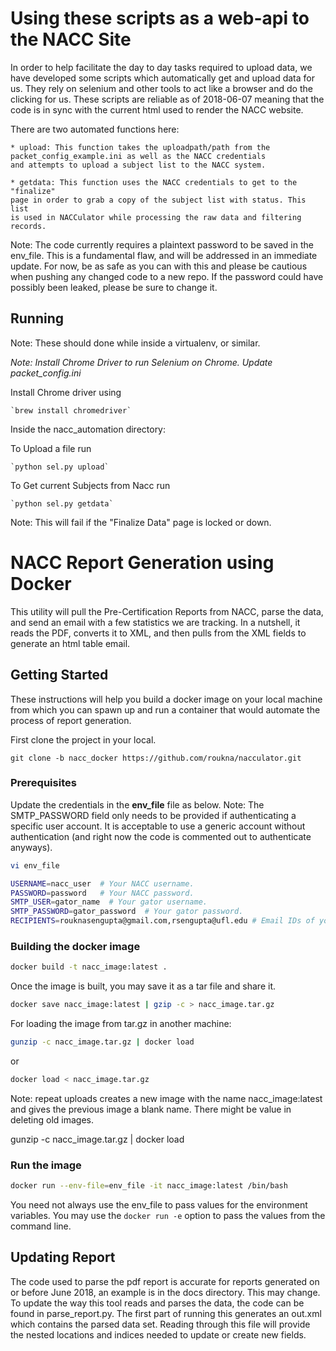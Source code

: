 # Using these scripts as a web-api to the NACC Site
In order to help facilitate the day to day tasks required to upload data, 
we have developed some scripts which automatically get and upload data for us.
They rely on selenium and other tools to act like a browser and do the clicking
for us. These scripts are reliable as of 2018-06-07 meaning that the code is in
sync with the current html used to render the NACC website.

There are two automated functions here:

    * upload: This function takes the uploadpath/path from the 
    packet_config_example.ini as well as the NACC credentials 
    and attempts to upload a subject list to the NACC system.
    
    * getdata: This function uses the NACC credentials to get to the "finalize"
    page in order to grab a copy of the subject list with status. This list
    is used in NACCulator while processing the raw data and filtering records.
    
Note: The code currently requires a plaintext password to be saved in the
env_file. This is a fundamental flaw, and will be addressed in an immediate
update. For now, be as safe as you can with this and please be cautious when
pushing any changed code to a new repo. If the password could have possibly
been leaked, please be sure to change it.

## Running
Note: These should done while inside a virtualenv, or similar.

_Note: Install Chrome Driver to run Selenium on Chrome. Update packet_config.ini_

Install Chrome driver using

    `brew install chromedriver`

Inside the nacc_automation directory:

To Upload a file run

    `python sel.py upload`
To Get current Subjects from Nacc run

    `python sel.py getdata`
Note: This will fail if the "Finalize Data" page is locked or down.

# NACC Report Generation using Docker

This utility will pull the Pre-Certification Reports from NACC, parse the data,
and send an email with a few statistics we are tracking. In a nutshell, it 
reads the PDF, converts it to XML, and then pulls from the XML fields to 
generate an html table email.

## Getting Started

These instructions will help you build a docker image on your local machine from
which you can spawn up and run a container that would automate the process of 
report generation.

First clone the project in your local.

```
git clone -b nacc_docker https://github.com/roukna/nacculator.git
```

### Prerequisites

Update the credentials in the **env_file** file as below. 
Note: The SMTP_PASSWORD field only needs to be provided if authenticating
a specific user account. It is acceptable to use a generic account without
authentication (and right now the code is commented out to authenticate 
anyways).
```bash
vi env_file
```
```bash
USERNAME=nacc_user  # Your NACC username.
PASSWORD=password   # Your NACC password.
SMTP_USER=gator_name  # Your gator username. 
SMTP_PASSWORD=gator_password  # Your gator password.
RECIPIENTS=rouknasengupta@gmail.com,rsengupta@ufl.edu # Email IDs of your recipients.
```

### Building the docker image

```bash
docker build -t nacc_image:latest .
```
Once the image is built, you may save it as a tar file and share it.

```bash
docker save nacc_image:latest | gzip -c > nacc_image.tar.gz
```
For loading the image from tar.gz in another machine:

```bash
gunzip -c nacc_image.tar.gz | docker load
```
or
```bash
docker load < nacc_image.tar.gz
```
Note: repeat uploads creates a new image with the name nacc_image:latest
and gives the previous image a blank name. There might be value in deleting
old images.

gunzip -c nacc_image.tar.gz | docker load
### Run the image
```bash
docker run --env-file=env_file -it nacc_image:latest /bin/bash
```
You need not always use the env_file to pass values for the environment 
variables. You may use the ``docker run -e`` option to pass the values 
from the command line.

## Updating Report
The code used to parse the pdf report is accurate for reports generated
on or before June 2018, an example is in the docs directory. This may change. 
To update the way this tool reads and parses the data, the code can be found in
parse_report.py. The first part of running this generates an out.xml which 
contains the parsed data set. Reading through this file will provide the nested 
locations and indices needed to update or create new fields.
